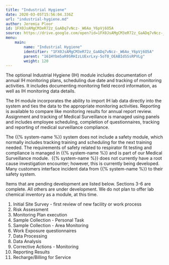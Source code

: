```yaml
---
title: "Industrial Hygiene"
date: 2020-03-05T15:56:04.336Z
url: "industrial-hygiene.md"
author: Jeremia Ploor
id: 1FX0JsAMgCM3eR72z_GaADq7vNcz-_W6Ao_Y6pVj6O5A
source: https://drive.google.com/open?id=1FX0JsAMgCM3eR72z_GaADq7vNcz-_W6Ao_Y6pVj6O5A
menu:
    main:
        name: "Industrial Hygiene"
        identifier: "1FX0JsAMgCM3eR72z_GaADq7vNcz-_W6Ao_Y6pVj6O5A"
        parent: "161HYbm5aR9SRHIzLUExrLxy-5oT0_OEABIdSSsRPVLg"
        weight: 120
---
```

The optional Industrial Hygiene (IH) module includes documentation of annual IH monitoring plans, scheduling due date and tracking of monitoring activities. It includes documenting monitoring field record information, as well as IH monitoring data details.



The IH module incorporates the ability to import IH lab data directly into the system and ties the data to the appropriate monitoring activities. Reporting is available to compare like monitoring results for annual report review. Assignment and tracking of Medical Surveillance is managed using panels and includes employee scheduling, completion of questionnaires, tracking and reporting of medical surveillance compliance. 



The {{% system-name %}} system does not include a safety module, which normally includes tracking training and scheduling for the next training needed. The requirements of safety related to respirator fit testing and compliance is managed in {{% system-name %}} and is part of our Medical Surveillance module.  {{% system-name %}} does not currently have a root cause investigation encounter; however, this is currently being developed. Many customers interface incident data from {{% system-name %}} to their safety system.



Items that are pending development are listed below. Sections 3-6 are complete. All others are under development. We do not plan to offer lab chemical inventory as a module, at this time.



1. Initial Site Survey - first review of new facility or work process
2. Risk Assessment
3. Monitoring Plan execution
4. Sample Collection - Personal Task
5. Sample Collection - Area Monitoring
6. Work Exposure questionnaires
7. Data Processing
8. Data Analysis
9. Corrective Actions - Monitoring
10. Reporting Results
11. Recharge/Billing for Service
